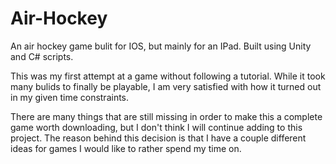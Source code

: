 # Air-Hockey
An air hockey game bulit for IOS, but mainly for an IPad. Built using Unity and C# scripts.

This was my first attempt at a game without following a tutorial. While it took many bulids to finally be playable, I am very satisfied with how it turned out in my given time constraints.

There are many things that are still missing in order to make this a complete game worth downloading, but I don't think I will continue adding to this project. The reason behind this decision is that I have a couple different ideas for games I would like to rather spend my time on.
